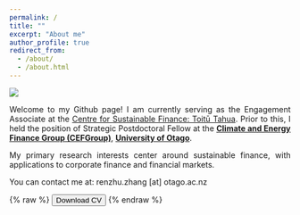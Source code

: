 ```yaml
---
permalink: /
title: ""
excerpt: "About me"
author_profile: true
redirect_from: 
  - /about/
  - /about.html
---
```

![](../images/xxx_logo.jpg)

<p style='text-align: justify;'>Welcome to my Github page! I am currently serving as the Engagement Associate at the <a href="https://www.sustainablefinance.nz/"></b>Centre for Sustainable Finance: Toitū Tahua</b></a>. Prior to this, I held the position of Strategic Postdoctoral Fellow at the <a href="https://blogs.otago.ac.nz/cefg/"><b>Climate and Energy Finance Group (CEFGroup)</b></a>, <a href="https://www.otago.ac.nz/"><b>University of Otago</b></a>.</p>

<p style='text-align: justify;'>My primary research interests center around sustainable finance, with applications to corporate finance and financial markets.</p>

<p style='text-align: justify;'>You can contact me at: renzhu.zhang [at] otago.ac.nz</p>


{% raw %}
<button onclick="window.open('/files/xx_cv.pdf')">Download CV</button>
{% endraw %}
